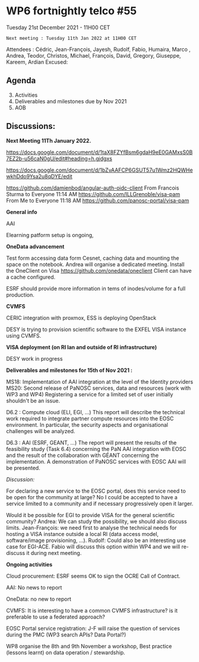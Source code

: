 #  WP6 fortnightly telco #55

Tuesday 21st December 2021 - 11H00 CET

	Next meeting : Tuesday 11th Jan 2022 at 11H00 CET

Attendees :  Cédric, Jean-François, Jayesh, Rudolf, Fabio, Humaira, Marco , Andrea, Teodor, Christos, Michael, François, David, Gregory, Giuseppe, Kareem, Ardian
Excused: 



## Agenda

3. Activities 
4. Deliverables and milestones due by Nov 2021
6. AOB

## Discussions:



**Next Meeting 11Th January 2022.**





https://docs.google.com/document/d/1taX8FZYfBsm6gdaH9eE0GAMxsS0B7EZ2b-u56caN0gU/edit#heading=h.gjdgxs



https://docs.google.com/document/d/1bZvAAFCP6GSUT57u1Wmz2HQWHewkhDdo9Ysa2u8qDYE/edit



https://github.com/damienbod/angular-auth-oidc-client
From Francois Sturma to Everyone 11:14 AM
https://github.com/ILLGrenoble/visa-pam
From Me to Everyone 11:18 AM
https://github.com/panosc-portal/visa-pam

**General info**

AAI

Elearning patform setup is ongoing, 

**OneData advancement**

Test form accessing data form Cesnet, caching data  and mounting the space on the notebook. Andrea will organise a dedicated meeting.
Install the OneClient on Visa https://github.com/onedata/oneclient
Client can have a cache configured.

ESRF should provide more information in tems of inodes/volume for a full production.

**CVMFS**

CERIC integration with proxmox, ESS is deploying OpenStack

DESY is trying to provision scientific software to the EXFEL VISA instance using CVMFS.

**VISA deployment (on RI lan and outside of RI infrastructure)**

DESY work in progress

**Deliverables and milestones for 15th of Nov 2021 :**

MS18: Implementation of AAI integration at the level of the Identity providers
MS20: Second release of PaNOSC services, data and resources (work with WP3 and WP4)
Registering a service for a limited set of user initially shouldn't be an issue.

D6.2 : Compute cloud (ELI, EGI, ...)
This report will describe the technical work required to integrate partner compute resources into the EOSC
environment. In particular, the security aspects and organisational challenges will be analyzed.

D6.3 : AAI (ESRF, GEANT, ...)
The report will present the results of the feasibility study (Task 6.4) concerning the PaN AAI integration with EOSC
and the result of the collaboration with GÉANT concerning the implementation. A demonstration of PaNOSC
services with EOSC AAI will be presented.

*Discussion:* 

For declaring a new service to the EOSC portal, does this service need to be open for the community at large?  No I could be accepted to have a service limited to a community and if necessary progressively open it larger. 

Would it be possible for EGI to provide VISA for the general scientific community? Andrea: We can study the possibility, we should also discuss limits. Jean-François: we need first to analyse the technical needs for hosting a VISA instance outside a local RI (data access model, software/image provisioning, ...). Rudolf: Could also be an interesting use case for EGI-ACE. Fabio will discuss this option within WP4 and we will re-discuss it during next meeting.

**Ongoing activities**

Cloud procurement: ESRF  seems OK to sign the OCRE Call of Contract.

AAI: No news to report

OneData: no new to report

CVMFS: It is interesting to have a common CVMFS infrastructure? is it preferable to use a federated approach?

EOSC Portal service registration: J-F will raise the question of services during the PMC (WP3 search APIs? Data Portal?)

 

WP8 organise the 8th and 9th November a workshop,  Best practice (lessons learnt) on data operation / stewardship. 
